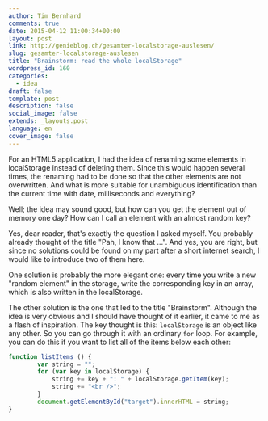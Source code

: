 ```yaml
---
author: Tim Bernhard
comments: true
date: 2015-04-12 11:00:34+00:00
layout: post
link: http://genieblog.ch/gesamter-localstorage-auslesen/
slug: gesamter-localstorage-auslesen
title: "Brainstorm: read the whole localStorage"
wordpress_id: 160
categories:
  - idea
draft: false
template: post
description: false
social_image: false
extends: _layouts.post
language: en
cover_image: false
---
```


For an HTML5 application, I had the idea of ​​renaming some elements in localStorage instead of deleting them.
Since this would happen several times, the renaming had to be done so that the other elements are not overwritten.
And what is more suitable for unambiguous identification than the current time with date, milliseconds and everything?

Well; the idea may sound good, but how can you get the element out of memory one day? How can I call an element with an almost random key?

Yes, dear reader, that's exactly the question I asked myself.
You probably already thought of the title "Pah, I know that ...". And yes, you are right, but since no solutions could be found on my part after a short internet search, I would like to introduce two of them here.

One solution is probably the more elegant one: every time you write a new "random element" in the storage, write the corresponding key in an array, which is also written in the localStorage.

The other solution is the one that led to the title "Brainstorm". Although the idea is very obvious and I should have thought of it earlier, it came to me as a flash of inspiration.
The key thought is this: `localStorage` is an object like any other.
So you can go through it with an ordinary `for` loop.
For example, you can do this if you want to list all of the items below each other:

```javascript
function listItems () {
		var string = "";
		for (var key in localStorage) {
			string += key + ": " + localStorage.getItem(key);
			string += "<br />";
		}
		document.getElementById("target").innerHTML = string;
}
```    
